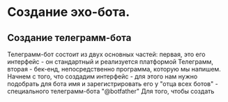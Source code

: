# Создание эхо-бота.
## Создание телеграмм-бота
Телеграмм-бот состоит из двух основных частей: первая, это его интерфейс - он стандартный и реализуется платформой Телеграмм, вторая - бек-енд, непосредственно программа, которую мы напишем.  
Начнем с того, что создадим интерфейс - для этого нам нужно подобрать для бота имя и зарегистрировать его у "отца всех ботов" - специального телеграмм-бота "@botfather"
Для того, чтобы создать 